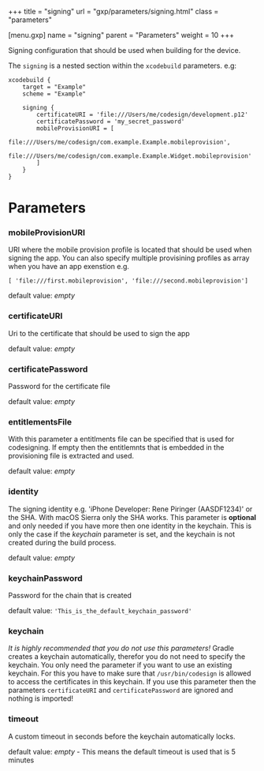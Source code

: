 +++
title = "signing"
url = "gxp/parameters/signing.html"
class = "parameters"

[menu.gxp]
name = "signing"
parent = "Parameters"
weight = 10
+++

Signing configuration that should be used when building for the device.

The `signing` is a nested section within the `xcodebuild` parameters. e.g:

```
xcodebuild {
	target = "Example"
	scheme = "Example"
	
	signing {
		certificateURI = 'file:///Users/me/codesign/development.p12'
		certificatePassword = 'my_secret_password'
		mobileProvisionURI = [
			file:///Users/me/codesign/com.example.Example.mobileprovision',
			file:///Users/me/codesign/com.example.Example.Widget.mobileprovision'
		]
	}
}
```

# Parameters

### mobileProvisionURI

URI where the mobile provision profile is located that should be used when signing the app. You can also specify multiple provisining profiles as array when you have an app exenstion e.g. 

`[ 'file:///first.mobileprovision', 'file:///second.mobileprovision']`

default value: _empty_

### certificateURI

Uri to the certificate that should be used to sign the app

default value: _empty_

### certificatePassword

Password for the certificate file

default value: _empty_


### entitlementsFile

With this parameter a entitlments file can be specified that is used for codesigning. If empty then the entitlemnts that is embedded in the provisioning file is extracted and used.

default value: _empty_

### identity

The signing identity e.g. 'iPhone Developer: Rene Piringer (AASDF1234)' or the SHA. With macOS Sierra only the SHA works. This parameter is **optional** and only needed if you have more then one identity in the keychain. This is only the case if the _keychain_ parameter is set, and the keychain is not created during the build process.

default value: _empty_

### keychainPassword

Password for the chain that is created

default value: `'This_is_the_default_keychain_password'`

### keychain

_It is highly recommended that you do not use this parameters!_ Gradle creates a keychain automatically, therefor you do not need to specify the keychain. You only need the parameter if you want to use an existing keychain. For this you have to make sure that `/usr/bin/codesign` is allowed to access the certificates in this keychain. If you use this parameter then the parameters `certificateURI` and `certificatePassword` are ignored and nothing is imported!

### timeout

A custom timeout in seconds before the keychain automatically locks.

default value: _empty_ - This means the default timeout is used that is 5 minutes